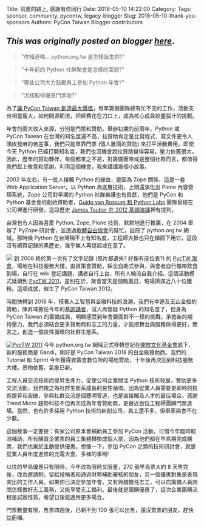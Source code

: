 Title: 前進的路上, 感謝有你同行
Date: 2018-05-10 14:22:00
Category:
Tags: sponsor, community, pycontw, legacy-blogger
Slug: 2018-05-10-thank-you-sponsors
Authors: PyCon Taiwan Blogger contributors

*This was originally posted on blogger [here](https://pycontw.blogspot.com/2018/05/thank-you-sponsors.html)*.
---

> "你知道嗎... python.org.tw 是怎樣誕生的?"



> "十年前的 Python 社群聚會是怎樣的面貌?"



> "哪些公司大力鼓勵員工參加 Python 年會?"



> "怎樣取得優惠門票呢?"


為了[讓 PyCon Taiwan 創造最大價值](http://bit.ly/pycontw-favorite-memories)，每年籌備團隊總有忙不完的工作，活動支出相當龐大，如何開源節流，把經費花在刀口上，成為核心成員絞盡腦汁的挑戰。


年會的兩大收入來源，分別是門票和贊助。舉辦初期的前兩年，Python 或 PyCon Taiwan 在台灣的知名度還不高，拉贊助肯定是比寫程式、寫文件更令人頭皮發麻的苦差事，我們只能單靠門票 (個人層面的贊助) 來打平活動費用。即使今天 Python 已經打開知名度，我們也沒機會說拉贊助變得容易，壓力依舊很大，因此，歷年的贊助夥伴，每個都來之不易，對籌備團隊或是整個社群而言，都值得我們獻上敬意和感謝。利用這個機會，我來講講幾個小故事。


2002 年左右，有一批人接觸 Python 的緣由，是因為 Zope 關係，這是一套 Web Application Server，以 Python 為底層技術，上頭還演化出 Plone 內容管理系統，Zope 公司對早期的 Python 社群維護也有貢獻，他們是 PyCon 和 Python 基金會的創始資助者，[Guido van Rossum 和 Python Labs](http://www.computerhistory.org/atchm/2018-chm-fellow-guido-van-rossum-python-creator-benevolent-dictator-for-life) 團隊曾經在公司裡進行研發。這段歷史 [James Tauber 在 2012 基調演講](http://www.slideshare.net/pycontw/python-and-the-web)裡有提到。


台灣也有人因為喜愛 Python, Zope, Plone 技術，默默地進行推廣，在 2004 舉辦了 PyZope 研討會，並透過[軟體自由協會](http://slat.org/)的幫忙，註冊了 python.org.tw 網域。那時候 Python 在台灣稱不上有知名度，工程師大抵也只在櫃面下用它，這段沒有網頁記錄的黑歷史，幾乎無人再提起或在意了。


[![](https://1.bp.blogspot.com/-JJ35C1YTNGk/WvPSR2cFp7I/AAAAAAAARvI/jOP732059Mk9YG7KPMJYOa6DAkbLNN1cgCLcBGAs/s1600/pyctw2008.png)](https://1.bp.blogspot.com/-JJ35C1YTNGk/WvPSR2cFp7I/AAAAAAAARvI/jOP732059Mk9YG7KPMJYOa6DAkbLNN1cgCLcBGAs/s1600/pyctw2008.png) 到 2008 終於第一次有了文字記錄 (照片都遺失? 好像有座位表?) 的 [PycTW 聚會](http://wiki.python.org.tw/PycTW2008)，場地在科技服務大樓，由資策會贊助，採全自助式參與，與會者自行攜帶飲食到場，自行在 wiki 登記講題，講者自行上台，所有人輪流自我介紹。這個活動模式延續到 [PycTW 2011](http://wiki.python.org.tw/PycTW2011)，差別在於，聚會當天是個颱風日，現場擠滿近八十位鐵粉。這項成就，催生了 PyCon Taiwan 2012。


時間快轉到 2018 年，搭著人工智慧與金融科技的浪潮，我們有幸邀及玉山金控的贊助，陳昇瑋擔任今年的[基調講者](http://tw.pycon.org/2018/events/keynotes)，沒人再懷疑 Python 的知名度了，但身為 PyCon Taiwan 的籌備成員，明顯感受到年會要面對不一樣的挑戰，承擔新的期待壓力，我們必須結合更多贊助商和志工的力量，才能把舞台與服務做得更好，簡言之，創造一個良性循環的社群生態系。


[![PycTW 2011](https://farm6.staticflickr.com/5274/5869176467_124014f888_z.jpg)](https://www.flickr.com/photos/yurenju/albums/72157626919163003 "PycTW 2011")
今年 python.org.tw 網域正式移轉登記在[開放文化基金會](http://ocf.tw/)底下，新的服務商是 Gandi，剛好是 PyCon Taiwan 2018 的白金級贊助商。我們的 Tutorial 和 Sprint 今年獲得資策會數位所的場地贊助，十年後再次回到科技服務大樓。景物依舊，氣象已新。


工程人員交流技術而提昇生產力，促使公司企業關注 Python 技術發展，贊助更多交流活動，我們視之為社群生態系成長的良性循環。因為從業人員需要更即時的技術提昇和突破，參與社群交流是個聰明管道，也是直接觸及人才的最佳場合。感謝 Trend Micro 趨勢科技不但再次成為年會贊助商，更替近百位工程師團購門票進場。當然，也有許多採用 Python 技術的新創公司，員工還不多，但舉家與會不在少數。


這個故事一定要提：有家公司原本會補助員工參加 PyCon 活動，可惜今年臨時取消補助，所有購買企業票的員工集體轉換成個人票，因為他們都在早鳥期完成購票，我們也樂於主動提供優惠。想像一下，參加 PyCon 之類的技術研討會，就是從業人員年度進修的充電大會，多棒的事啊!


以往的早鳥優惠只有限時，今年改為限時又限量，270 張早鳥票大約 8 天售完後，改為邀請制，留給投稿者和通過財務補助審核的朋友，另一個優惠對象是表現突出的工作人員，如果你已決定參加年會，又有興趣擔任志工，可以向籌備人員詢問怎樣做好志工義務，又能享受志工福利。最後就是團購優惠了，這次企業團購流程是試辦性質，希望日後能適用更多場合。


門票數量有限，售票四週後，已剩不到 100 張可以出售，還沒買票的朋友，趕快[註冊](http://tw.pycon.org/2018/registration/ticket-info)囉。
